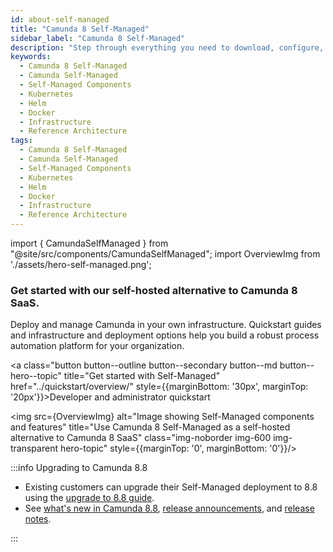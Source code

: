 ```yaml
---
id: about-self-managed
title: "Camunda 8 Self-Managed"
sidebar_label: "Camunda 8 Self-Managed"
description: "Step through everything you need to download, configure, and work with components of Camunda 8 Self-Managed, a self-hosted alternative to using Camunda 8 SaaS."
keywords:
  - Camunda 8 Self-Managed
  - Camunda Self-Managed
  - Self-Managed Components
  - Kubernetes
  - Helm
  - Docker
  - Infrastructure
  - Reference Architecture
tags:
  - Camunda 8 Self-Managed
  - Camunda Self-Managed
  - Self-Managed Components
  - Kubernetes
  - Helm
  - Docker
  - Infrastructure
  - Reference Architecture
---
```


import { CamundaSelfManaged } from "@site/src/components/CamundaSelfManaged";
import OverviewImg from './assets/hero-self-managed.png';

<h3 class="subheading">Get started with our self-hosted alternative to Camunda 8 SaaS.</h3>

<div class="double-column-container" style={{marginBottom: '50px'}}>
<div class="double-column-left"  style={{marginRight: '50px', flex: '1.35'}}>

Deploy and manage Camunda in your own infrastructure. Quickstart guides and infrastructure and deployment options help you build a robust process automation platform for your organization.

<a class="button button--outline button--secondary button--md button--hero--topic" title="Get started with Self-Managed" href="../quickstart/overview/" style={{marginBottom: '30px', marginTop: '20px'}}>Developer and administrator quickstart</a>

</div>
<div class="double-column-right" style={{flex: '1'}}>

<img src={OverviewImg} alt="Image showing Self-Managed components and features" title="Use Camunda 8 Self-Managed as a self-hosted alternative to Camunda 8 SaaS" class="img-noborder img-600 img-transparent hero-topic" style={{marginTop: '0', marginBottom: '0'}}/>

</div>
</div>

:::info Upgrading to Camunda 8.8

- Existing customers can upgrade their Self-Managed deployment to 8.8 using the [upgrade to 8.8 guide](/self-managed/update/administrators/overview.md).
- See [what's new in Camunda 8.8](/reference/announcements-release-notes/880/whats-new-in-88.md), [release announcements](/reference/announcements-release-notes/880/880-announcements.md), and [release notes](/reference/announcements-release-notes/880/880-release-notes.md).

:::

<br />

<CamundaSelfManaged/>
